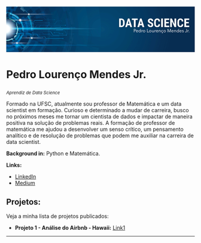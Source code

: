 <p align="center">
  <img src="banner.png" >
</p>

# Pedro Lourenço Mendes Jr.
<sub>*Aprendiz de Data Science*</sub>

Formado na UFSC, atualmente sou professor de Matemática e um data scientist em formação. Curioso e determinado a mudar de carreira, busco no próximos meses me tornar um cientista de dados e impactar de maneira positiva na solução de problemas reais. A formação de professor de matemática me ajudou a desenvolver um senso crítico, um pensamento analítico e de resolução de problemas que podem me auxiliar na carreira de data scientist. 

**Background in:** Python e Matemática. 

**Links:**
* [LinkedIn](https://www.linkedin.com/in/pedro-lourenço-mendes-júnior-a755b7154/)
* [Medium](https://www.medium.com)


## Projetos:
Veja a minha lista de projetos publicados:

* **Projeto 1 - Análise do Airbnb - Hawaii:** [Link1](https://colab.research.google.com/drive/1b4qBOY9Wqc2Sl_Ya25x4rd4Sa1aqbu5l?usp=sharing)

---
